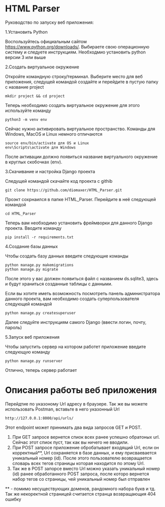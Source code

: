 # HTML Parser

Руководство по запуску веб приложения:

1.Установить Python

Воспользуйтесь официальным сайтом https://www.python.org/downloads/. 
Выбираете свою операционную систему и следуете инструкциям. Необходмио установить
python версии 3 или выше

2.Создать виртуальное окружение

Откройте командную строку/терминал. Выберите место для веб приложения, следущей командой создайте и перейдите в пустую папку с название project

    mkdir project && cd project
Теперь необходимо создать виртуальное окружение
для этого используйте команду

    python3 -m venv env

Сейчас нужно активировать виртуальное пространство. Команды для Windows,
MacOS и Linux немного отличаются

    source env/bin/activate для OS и Linux
    env\Scripts\activate для Windows
После активации должно появиться название виртуального окружение в круглых скобочках (env).

3.Скачивание и настройка Django проекта

Следущей командой скачайте код проекта с githib

    git clone https://github.com/diomaxer/HTML_Parser.git

Проэкт сохрнаился в папке HTML_Parser. Перейдите в неё следующей командой

    cd HTML_Parser

Теперь вам необходимо установить фреймворки для
данного Django проекта. Вводите команду

    pip install -r requirements.txt

4.Создание базы данных

Чтобы создать базу данных введите следующие команды 

    python manage.py makemigrations
    python manage.py migrate

После этого у вас должен появиться файл с названием ds.sqlite3, здесь и будут
храниться созданные таблицы с данными.

Если вы хотите иметь возможность посмотреть панель администратора данного проекта, вам необходимо создать суперпользователя следующей командой

    python manage.py createsuperuser
Далее следуйте инструкциям самого Django (ввести логин, почту, пароль)

5.Запуск веб приложения

Чтобы запустить сервер на котором работет приложение введите следующую команду


    python manage.py runserver

Отлично, теперь сервер работает

# Описания работы веб приложения

Перейдтие по указоному Url адресу в браузере. Так же вы можете использовать Postman,
вставьте в него указонный Url

    http://127.0.0.1:8000/api/urls/

Этот endpoint может принимать два вида запросов GET и POST.
1. При GET запросе вернется спиок
всех ранее успешно обратоных url. Сейчас этот спиок пуст, так как вы ничего не вводили. 
2. При POST запросе приложение обробатывает входящий Url, если он корректный**, Url 
сохраняется в базе данных, и ему присваевается уникальный номер (id). После этого 
пользователю возвращается словарь всех тегов страницы которая находится по этому Url.
3. Так же в POST запорсе вместо Url можно указать уникальный номер (id) ранее обработанного
POST запроса, после которо вернется набор тегов со страницы,
чей уникальный номер был отправлен

** - помимо несуществующих доменов, рандомного набора букв и тд. Так же
некоректной страницей считается странца возвращающия 404 ошибку
